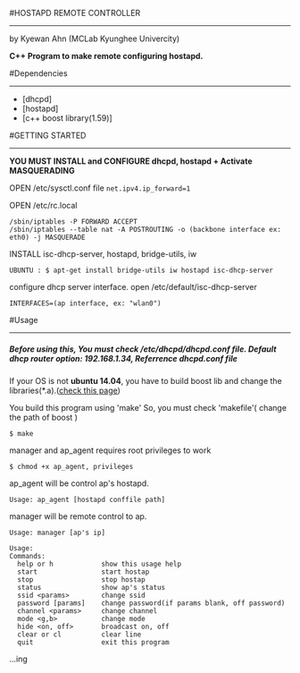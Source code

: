 #HOSTAPD REMOTE CONTROLLER
_ _ _
by Kyewan Ahn (MCLab Kyunghee Univercity)


**C++ Program to make remote configuring hostapd.**

#Dependencies
_ _ _
- [dhcpd]
- [hostapd]
- [c++ boost library(1.59)]

#GETTING STARTED
_ _ _

**YOU MUST INSTALL and CONFIGURE dhcpd, hostapd + Activate MASQUERADING**


OPEN /etc/sysctl.conf file
`net.ipv4.ip_forward=1`

OPEN /etc/rc.local
```
/sbin/iptables -P FORWARD ACCEPT
/sbin/iptables --table nat -A POSTROUTING -o (backbone interface ex: eth0) -j MASQUERADE
```

INSTALL isc-dhcp-server, hostapd, bridge-utils, iw 

`UBUNTU : $ apt-get install bridge-utils iw hostapd isc-dhcp-server`


configure dhcp server interface. open /etc/default/isc-dhcp-server 

`INTERFACES=(ap interface, ex: "wlan0")`

#Usage
_ _ _
##### **Before using this, You must check /etc/dhcpd/dhcpd.conf file. Default dhcp router option: 192.168.1.34, Referrence dhcpd.conf file**

If your OS is not **ubuntu 14.04**, you have to build boost lib and change the libraries(*.a).([check this page](http://www.boost.org/doc/libs/1_59_0/more/getting_started/index.html))


You build this program using 'make'
So, you must check 'makefile'( change the path of boost )

`$ make`

manager and ap_agent requires root privileges to work

`$ chmod +x ap_agent, privileges`



ap_agent will be control ap's hostapd.

`Usage: ap_agent [hostapd conffile path]`

manager will be remote control to ap.

`Usage: manager [ap's ip]`

```
Usage:
Commands: 
  help or h            show this usage help    
  start                start hostap            
  stop                 stop hostap             
  status               show ap's status        
  ssid <params>        change ssid             
  password [params]    change password(if params blank, off password) 
  channel <params>     change channel          
  mode <g,b>           change mode             
  hide <on, off>       broadcast on, off       
  clear or cl          clear line              
  quit                 exit this program   

```

...ing
